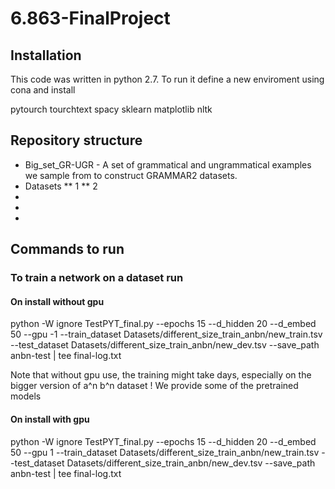# 6.863-FinalProject
## Installation 
This code was written in python 2.7.
To run it define a new enviroment using cona 
and install

pytourch
tourchtext
spacy
sklearn
matplotlib
nltk
## Repository structure
* Big_set_GR-UGR  - A set of grammatical and ungrammatical examples we sample from to construct GRAMMAR2 datasets. 
* Datasets 
** 1
** 2
*
*
*




## Commands to run

### To train a network on a dataset run 


#### On install without gpu
python -W ignore TestPYT_final.py --epochs 15 --d_hidden 20 --d_embed 50 --gpu -1 --train_dataset Datasets/different_size_train_anbn/new_train.tsv --test_dataset Datasets/different_size_train_anbn/new_dev.tsv --save_path anbn-test  | tee final-log.txt

Note that without gpu use, the training might take days, especially on  the bigger version of a^n b^n dataset ! We provide some of the pretrained models
#### On install with gpu

python -W ignore TestPYT_final.py --epochs 15 --d_hidden 20 --d_embed 50 --gpu 1 --train_dataset Datasets/different_size_train_anbn/new_train.tsv --test_dataset Datasets/different_size_train_anbn/new_dev.tsv --save_path anbn-test  | tee final-log.txt



